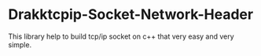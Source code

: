 # Drakktcpip-Socket-Network-Header
This library help to build tcp/ip socket on c++ that very easy and very simple.
